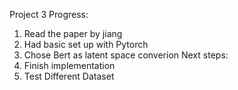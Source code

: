 Project 3
Progress:
1. Read the paper by jiang
2. Had basic set up with Pytorch
3. Chose Bert as latent space converion 
Next steps:
1. Finish implementation
2. Test Different Dataset 
